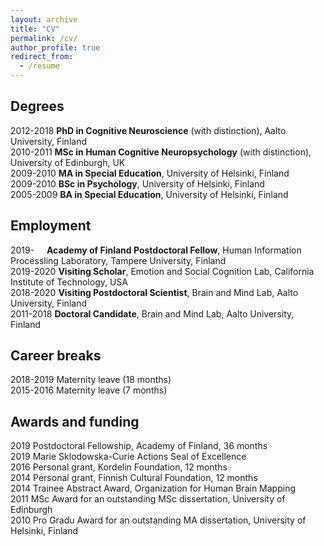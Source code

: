 ```yaml
---
layout: archive
title: "CV"
permalink: /cv/
author_profile: true
redirect_from:
  - /resume
---
```


## Degrees

2012-2018   **PhD in Cognitive Neuroscience** (with distinction), Aalto University, Finland <br>
2010-2011   **MSc in Human Cognitive Neuropsychology** (with distinction), University of Edinburgh, UK <br>
2009-2010   **MA in Special Education**, University of Helsinki, Finland <br>
2009-2010   **BSc in Psychology**, University of Helsinki, Finland <br>
2005-2009   **BA in Special Education**, University of Helsinki, Finland

## Employment

2019-&nbsp;&nbsp;&nbsp;&nbsp;   **Academy of Finland Postdoctoral Fellow**, Human Information Processling Laboratory, Tampere University, Finland <br>
2019-2020   **Visiting Scholar**, Emotion and Social Cognition Lab, California Institute of Technology, USA <br>
2018-2020   **Visiting Postdoctoral Scientist**, Brain and Mind Lab, Aalto University, Finland <br>
2011-2018   **Doctoral Candidate**, Brain and Mind Lab, Aalto University, Finland

## Career breaks

2018-2019   Maternity leave (18 months) <br>
2015-2016   Maternity leave (7 months)

## Awards and funding

2019        Postdoctoral Fellowship, Academy of Finland, 36 months <br>
2019        Marie Sklodowska-Curie Actions Seal of Excellence <br>
2016        Personal grant, Kordelin Foundation, 12 months <br>
2014        Personal grant, Finnish Cultural Foundation, 12 months <br>
2014        Trainee Abstract Award, Organization for Human Brain Mapping <br>
2011        MSc Award for an outstanding MSc dissertation, University of Edinburgh <br>
2010        Pro Gradu Award for an outstanding MA dissertation, University of Helsinki, Finland

